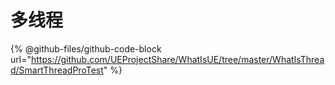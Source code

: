 # 多线程

{% @github-files/github-code-block url="https://github.com/UEProjectShare/WhatIsUE/tree/master/WhatIsThread/SmartThreadProTest" %}

